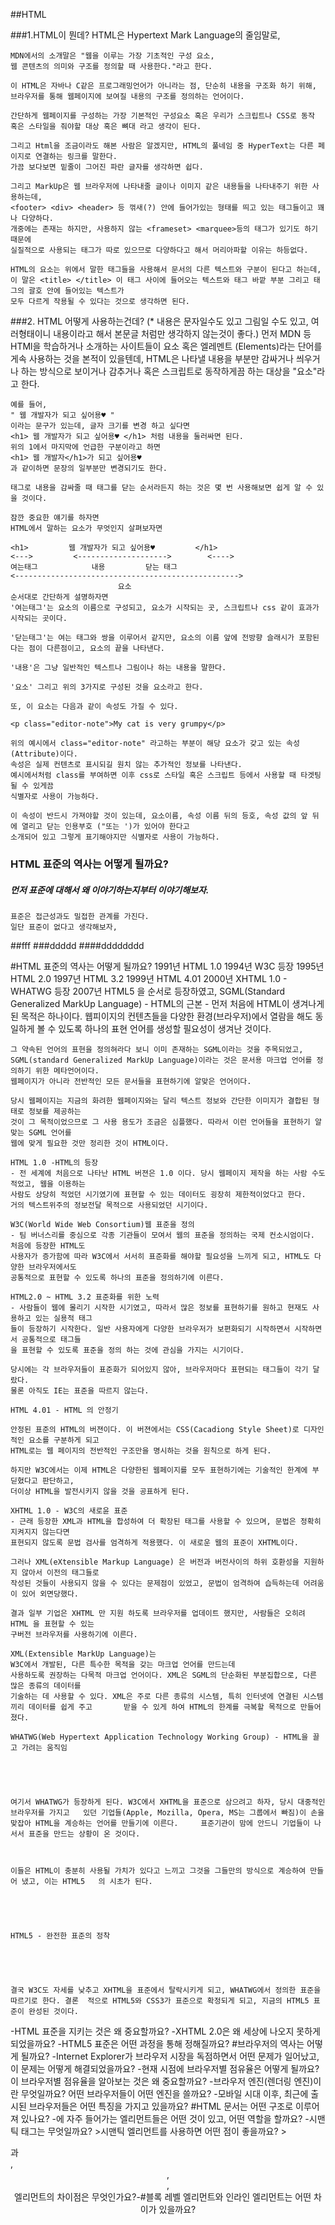 ##HTML 

###1.HTML이 뭔데?
	HTML은 Hypertext Mark Language의 줄임말로,

	MDN에서의 소개말은 "웹을 이루는 가장 기초적인 구성 요소,
	웹 콘텐츠의 의미와 구조를 정의할 때 사용한다."라고 한다.

	이 HTML은 자바나 C같은 프로그래밍언어가 아니라는 점, 단순히 내용을 구조화 하기 위해, 
	브라우저를 통해 웹페이지에 보여질 내용의 구조를 정의하는 언어이다.

	간단하게 웹페이지를 구성하는 가장 기본적인 구성요소 혹은 우리가 스크립트나 CSS로 동작 혹은 스타일을 줘야할 대상 혹은 뼈대 라고 생각이 된다.

	그리고 Html을 조금이라도 해본 사람은 알겠지만, HTML의 풀네임 중 HyperText는 다른 페이지로 연결하는 링크를 말한다.
	가끔 보다보면 밑줄이 그어진 파란 글자를 생각하면 쉽다.

	그리고 MarkUp은 웹 브라우저에 나타내줄 글이나 이미지 같은 내용들을 나타내주기 위한 사용하는데,
	<footer> <div> <header> 등 꺾새(?) 안에 들어가있는 형태를 띄고 있는 태그들이고 꽤나 다양하다.
	개중에는 존재는 하지만, 사용하지 않는 <frameset> <marquee>등의 태그가 있기도 하기 때문에 
	실질적으로 사용되는 태그가 따로 있으므로 다양하다고 해서 머리아파할 이유는 하등없다.

	HTML의 요소는 위에서 말한 태그들을 사용해서 문서의 다른 텍스트와 구분이 된다고 하는데,
	이 말은 <title> </title> 이 태그 사이에 들어오는 텍스트와 태그 바깥 부분 그리고 태그의 괄호 안에 들어있는 텍스트가
	모두 다르게 작용될 수 있다는 것으로 생각하면 된다.

###2. HTML 어떻게 사용하는건데? 
	(* 내용은 문자일수도 있고 그림일 수도 있고, 여러형태이니 내용이라고 해서 본문글 처럼만 생각하지 않는것이 좋다.)
	먼저 MDN 등 HTMl을 학습하거나 소개하는 사이트들이 요소 혹은 엘레멘트 (Elements)라는 단어를 게속 사용하는 것을 본적이 있을텐데,
	HTML은 나타낼 내용을 부분만 감싸거나 씌우거나 하는 방식으로 보이거나 감추거나 혹은 스크립트로 동작하게끔 하는 대상을
	"요소"라고 한다. 
	
	예를 들어,
	" 웹 개발자가 되고 싶어용♥ " 
	이라는 문구가 있는데, 글자 크기를 변경 하고 싶다면
	<h1> 웹 개발자가 되고 싶어용♥ </h1> 처럼 내용을 둘러싸면 된다.
	위의 1에서 마지막에 언급한 구분이라고 하면
	<h1> 웹 개발자</h1>가 되고 싶어용♥
	과 같이하면 문장의 일부분만 변경되기도 한다.
	
	태그로 내용을 감싸줄 때 태그를 닫는 순서라든지 하는 것은 몇 번 사용해보면 쉽게 알 수 있을 것이다.

	잠깐 중요한 얘기를 하자면 
	HTML에서 말하는 요소가 무엇인지 살펴보자면

	<h1>         웹 개발자가 되고 싶어용♥         </h1>
	<--->	      <-------------------->	    <---->
	여는태그			내용		   닫는 태그
	<-------------------------------------------------->
                            요소
	순서대로 간단하게 설명하자면
	'여는태그'는 요소의 이름으로 구성되고, 요소가 시작되는 곳, 스크립트나 css 같이 효과가 시작되는 곳이다.
	
	'닫는태그'는 여는 태그와 쌍을 이루어서 같지만, 요소의 이름 앞에 전방향 슬래시가 포함된다는 점이 다른점이고, 요소의 끝을 나타낸다.
	
	'내용'은 그냥 일반적인 텍스트나 그림이나 하는 내용을 말한다.
	
	'요소' 그리고 위의 3가지로 구성된 것을 요소라고 한다.

	또, 이 요소는 다음과 같이 속성도 가질 수 있다.

	<p class="editor-note">My cat is very grumpy</p>

	위의 예시에서 class="editor-note" 라고하는 부분이 해당 요소가 갖고 있는 속성 (Attribute)이다.
	속성은 실제 컨텐츠로 표시되길 원치 않는 추가적인 정보를 나타낸다. 
	예시에서처럼 class를 부여하면 이후 css로 스타일 혹은 스크립트 등에서 사용할 때 타겟팅 될 수 있게끔
	식별자로 사용이 가능하다.
	
	이 속성이 반드시 가져야할 것이 있는데, 요소이름, 속성 이름 뒤의 등호, 속성 값의 앞 뒤에 열리고 닫는 인용부호 ("또는 ')가 있어야 한다고 
	소개되어 있고 그렇게 표기해야지만 식별자로 사용이 가능하다.
	
### HTML 표준의 역사는 어떻게 될까요?
##### 먼저 표준에 대해서 왜 이야기하는지부터 이야기해보자.
	표준은 접근성과도 밀접한 관계를 가진다.
	일단 표준이 없다고 생각해보자, 


	

	
	
	
##fff
###ddddd
####dddddddd

#HTML 표준의 역사는 어떻게 될까요?
	1991년 HTML 1.0
	1994년 W3C 등장
	1995년 HTML 2.0
	1997년 HTML 3.2
	1999년 HTML 4.01
	2000년 XHTML 1.0
	- WHATWG 등장
	2007년 HTML5
			을 순서로 등장하였고,
	SGML(Standard Generalized MarkUp Language) - HTML의 근본
	- 먼저 처음에 HTML이 생겨나게 된 목적은 하나이다.
	웹피이지의 컨텐츠들을 다양한 환경(브라우저)에서 열람을 해도 동일하게 볼 수 있도록 하나의 표현 언어를 생성할 
	필요성이 생겨난 것이다.

	그 약속된 언어의 표현을 정의혀라다 보니 이미 존재하는 SGML이라는 것을 주목되었고, 
	SGML(standard Generalized MarkUp Language)이라는 것은 문서용 마크업 언어를 정의하기 위한 메타언어이다.
	웹페이지가 아니라 전반적인 모든 문서들을 표현하기에 알맞은 언어이다.

	당시 웹페이지는 지금의 화려한 웹페이지와는 달리 텍스트 정보와 간단한 이미지가 결합된 형태로 정보를 제공하는
	것이 그 목적이었으므로 그 사용 용도가 조금은 심플했다. 따라서 이런 언어들을 표현하기 알맞는 SGML 언어를
	웹에 맞게 필요한 것만 정리한 것이 HTML이다.

	HTML 1.0 -HTML의 등장
	- 전 세계에 처음으로 나타난 HTML 버젼은 1.0 이다. 당시 웹페이지 제작을 하는 사람 수도 적었고, 웹을 이용하는 
	사람도 상당히 적었던 시기였기에 표현할 수 있는 데이터도 굉장히 제한적이었다고 한다.
	거의 텍스트위주의 정보전달 목적으로 사용되었던 시기이다.

	W3C(World Wide Web Consortium)웹 표준을 정의
	- 팀 버너스리를 중심으로 각종 기관들이 모여서 웹의 표준을 정의하는 국제 컨소시엄이다. 처음에 등장한 HTML도
	사용자가 증가함에 따라 W3C에서 서서히 표준화를 해야할 필요성을 느끼게 되고, HTML도 다양한 브라우저에서도
	공통적으로 표현할 수 있도록 하나의 표준을 정의하기에 이른다.	
	
	HTML2.0 ~ HTML 3.2 표준화를 위한 노력
	- 사람들이 웹에 몰리기 시작한 시기였고, 따라서 많은 정보를 표현하기를 원하고 현재도 사용하고 있는 실용적 태그
	들이 등장하기 시작한다. 일반 사용자에게 다양한 브라우저가 보편화되기 시작하면서 시작하면서 공통적으로 태그들
	을 표현할 수 있도록 표준을 정의 하는 것에 관심을 가지는 시기이다.
	
	당시에는 각 브라우저들이 표준화가 되어있지 않아, 브라우저마다 표현되는 태그들이 각기 달랐다.
	물론 아직도 IE는 표준을 따르지 않는다. 

	HTML 4.01 - HTML 의 안정기

	안정된 표준의 HTML의 버젼이다. 이 버젼에서는 CSS(Cacadiong Style Sheet)로 디자인적인 요소를 구분하게 되고
	HTML로는 웹 페이지의 전반적인 구조만을 명시하는 것을 원칙으로 하게 된다.

	하지만 W3C에서는 이제 HTML은 다양한된 웹페이지를 모두 표현하기에는 기술적인 한계에 부딛혔다고 판단하고,
	더이상 HTML을 발전시키지 않을 것을 공표하게 된다.
	
	XHTML 1.0 - W3C의 새로윤 표준
	- 근래 등장한 XML과 HTML을 합성하여 더 확장된 태그를 사용할 수 있으며, 문법은 정확히 지켜지지 않는다면
	표현되지 않도록 문법 검사를 엄격하게 적용했다. 이 새로운 웹의 표준이 XHTML이다.

	그러나 XML(eXtensible Markup Language) 은 버전과 버전사이의 하위 호환성을 지원하지 않아서 이전의 태그들로
	작성된 것들이 사용되지 않을 수 있다는 문제점이 있었고, 문법이 엄격하여 습득하는데 어려움이 있어 외면당했다.

	결과 일부 기업은 XHTML 만 지원 하도록 브라우저를 업데이트 했지만, 사람들은 오히려 HTML 을 표현할 수 있는 
	구버전 브라우저를 사용하기에 이른다. 
	
	XML(Extensible MarkUp Language)는 
	W3C에서 개발된, 다른 특수한 목적을 갖는 마크업 언어를 만드는데 
	사용하도록 권장하는 다목적 마크업 언어이다. XML은 SGML의 단순화된 부분집합으로, 다른 많은 종류의 데이터를 
	기술하는 데 사용할 수 있다. XML은 주로 다른 종류의 시스템, 특히 인터넷에 연결된 시스템끼리 데이터를 쉽게 주고		받을 수 있게 하여 HTML의 한계를 극복할 목적으로 만들어졌다.

	WHATWG(Web Hypertext Application Technology Working Group) - HTML을 끌고 가려는 움직임





	여기서 WHATWG가 등장하게 된다. W3C에서 XHTML을 표준으로 삼으려고 하자, 당시 대중적인 브라우저를 가지고 	있던 기업들(Apple, Mozilla, Opera, MS는 그룹에서 빠짐)이 손을 맞잡아 HTML을 계승하는 언어를 만들기에 이른다. 	표준기관이 맘에 안드니 기업들이 나서서 표준을 만드는 상황이 온 것이다.



	이들은 HTML이 충분히 사용될 가치가 있다고 느끼고 그것을 그들만의 방식으로 계승하여 만들어 냈고, 이는 HTML5	의 시초가 된다.





	HTML5 - 완전한 표준의 정착





	결국 W3C도 자세를 낮추고 XHTML을 표준에서 탈락시키게 되고, WHATWG에서 정의한 표준을 따르기로 한다. 결론	적으로 HTML5와 CSS3가 표준으로 확정되게 되고, 지금의 HTML5 표준이 완성된 것이다.
	
-HTML 표준을 지키는 것은 왜 중요할까요?
-XHTML 2.0은 왜 세상에 나오지 못하게 되었을까요?
-HTML5 표준은 어떤 과정을 통해 정해질까요?
#브라우저의 역사는 어떻게 될까요?
-Internet Explorer가 브라우저 시장을 독점하면서 어떤 문제가 일어났고, 이 문제는 어떻게 해결되었을까요?
-현재 시점에 브라우저별 점유율은 어떻게 될까요? 이 브라우저별 점유율을 알아보는 것은 왜 중요할까요?
-브라우저 엔진(렌더링 엔진)이란 무엇일까요? 어떤 브라우저들이 어떤 엔진을 쓸까요?
-모바일 시대 이후, 최근에 출시된 브라우저들은 어떤 특징을 가지고 있을까요?
#HTML 문서는 어떤 구조로 이루어져 있나요?
-<head>에 자주 들어가는 엘리먼트들은 어떤 것이 있고, 어떤 역할을 할까요?
-시맨틱 태그는 무엇일까요?
	>시맨틱 엘리먼트를 사용하면 어떤 점이 좋을까요?
	><section>과 <div>, <header>, <footer>, <article> 엘리먼트의 차이점은 무엇인가요?-#블록 레벨 엘리먼트와 인라인 엘리먼트는 어떤 차이가 있을까요?